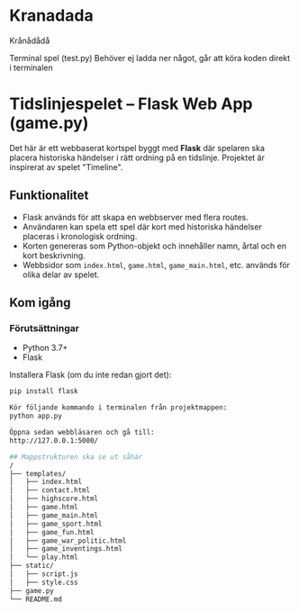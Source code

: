 # Kranadada
Krånådådå

Terminal spel (test.py)
Behöver ej ladda ner något, går att köra koden direkt i terminalen


# Tidslinjespelet – Flask Web App (game.py)

Det här är ett webbaserat kortspel byggt med **Flask** där spelaren ska placera historiska händelser i rätt ordning på en tidslinje. Projektet är inspirerat av spelet "Timeline".

## Funktionalitet

- Flask används för att skapa en webbserver med flera routes.
- Användaren kan spela ett spel där kort med historiska händelser placeras i kronologisk ordning.
- Korten genereras som Python-objekt och innehåller namn, årtal och en kort beskrivning.
- Webbsidor som `index.html`, `game.html`, `game_main.html`, etc. används för olika delar av spelet.

## Kom igång

### Förutsättningar

- Python 3.7+
- Flask

Installera Flask (om du inte redan gjort det):

```bash
pip install flask

Kör följande kommando i terminalen från projektmappen:
python app.py

Öppna sedan webbläsaren och gå till:
http://127.0.0.1:5000/

## Mappstrukturen ska se ut såhär
/
├── templates/
│   ├── index.html
│   ├── contact.html
│   ├── highscore.html
│   ├── game.html
│   ├── game_main.html
│   ├── game_sport.html
│   ├── game_fun.html
│   ├── game_war_politic.html
│   ├── game_inventings.html
│   └── play.html
├── static/
│   ├── script.js
│   ├── style.css
├── game.py
└── README.md
